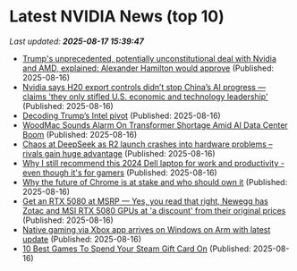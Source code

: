 # Latest NVIDIA News (top 10)
_Last updated: **2025-08-17 15:39:47**_

- [Trump's unprecedented, potentially unconstitutional deal with Nvidia and AMD, explained: Alexander Hamilton would approve](https://biztoc.com/x/cb1bc35b5d1eb557) (Published: 2025-08-16)
- [Nvidia says H20 export controls didn’t stop China’s AI progress — claims 'they only stifled U.S. economic and technology leadership'](https://www.tomshardware.com/pc-components/gpus/nvidia-says-h20-export-controls-didnt-stop-chinas-ai-progress-claims-they-only-stifled-u-s-economic-and-technology-leadership) (Published: 2025-08-16)
- [Decoding Trump’s Intel pivot](https://siliconangle.com/2025/08/16/decoding-trumps-intel-pivot/) (Published: 2025-08-16)
- [WoodMac Sounds Alarm On Transformer Shortage Amid AI Data Center Boom](https://biztoc.com/x/7c905bb1d1b39d12) (Published: 2025-08-16)
- [Chaos at DeepSeek as R2 launch crashes into hardware problems – rivals gain huge advantage](https://www.techradar.com/pro/chaos-at-deepseek-as-r2-launch-crashes-into-hardware-problems-rivals-gain-huge-advantage) (Published: 2025-08-16)
- [Why I still recommend this 2024 Dell laptop for work and productivity - even though it's for gamers](https://www.zdnet.com/article/why-i-still-recommend-this-2024-dell-laptop-for-work-and-productivity-even-though-its-for-gamers/) (Published: 2025-08-16)
- [Why the future of Chrome is at stake and who should own it](https://www.androidcentral.com/apps-software/why-the-future-of-chrome-is-at-stake-and-who-should-own-it) (Published: 2025-08-16)
- [Get an RTX 5080 at MSRP — Yes, you read that right, Newegg has Zotac and MSI RTX 5080 GPUs at 'a discount' from their original prices](https://www.tomshardware.com/pc-components/gpus/get-an-rtx-5080-at-msrp-yes-you-read-that-right-newegg-has-zotac-and-msi-rtx-5080-gpus-at-a-discount-from-their-original-prices) (Published: 2025-08-16)
- [Native gaming via Xbox app arrives on Windows on Arm with latest update](https://www.notebookcheck.net/Native-gaming-via-Xbox-app-arrives-on-Windows-on-Arm-with-latest-update.1088569.0.html) (Published: 2025-08-16)
- [10 Best Games To Spend Your Steam Gift Card On](https://www.bgr.com/1939920/best-games-for-steam-gift-card/) (Published: 2025-08-16)
